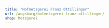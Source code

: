 ```yaml
---
title: "Hofmetzgerei Franz Ottillinger"
url: /augsburg/hofmetzgerei-franz-ottillinger/
shop: Metzgerei
---
```


